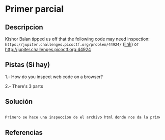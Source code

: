 # Primer parcial 

## Descripcion

Kishor Balan tipped us off that the following code may need inspection: `https://jupiter.challenges.picoctf.org/problem/44924/` ([link](https://jupiter.challenges.picoctf.org/problem/44924/)) or http://jupiter.challenges.picoctf.org:44924

## Pistas (Si hay)

1.- How do you inspect web code on a browser?

2.- There's 3 parts

## Solución

``` Bash

Primero se hace una inspeccion de el archivo html donde nos da la primera parte de la contraseña, revisando el CSS nos da la segunda parte y al final viendo el JavaScript nos da la contraseña completa

```

## Referencias